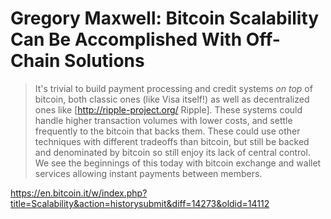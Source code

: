 # Gregory Maxwell: Bitcoin Scalability Can Be Accomplished With Off-Chain Solutions

> It's trivial to build payment processing and credit systems _on top_ of bitcoin, both classic ones (like Visa itself!) as well as decentralized ones like  [http://ripple-project.org/ Ripple]. These systems could handle higher transaction volumes with lower costs, and settle frequently to the bitcoin that backs them. These could use other techniques with different tradeoffs than bitcoin, but still be backed and denominated by bitcoin so still enjoy its lack of central control. We see the beginnings of this today with bitcoin exchange and wallet services allowing instant payments between members.

https://en.bitcoin.it/w/index.php?title=Scalability&action=historysubmit&diff=14273&oldid=14112

